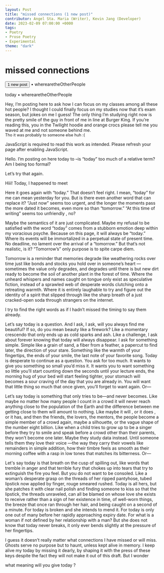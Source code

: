 ```yaml
---
layout: Post
title: "missed connections (1 new post)"
contributor: Angel Sta. Maria (Writer), Kevin Jang (Developer)
date: 2023-02-09 07:00:00 +0000
tags: 
- Poetry
- Prose Poetry
- Experimental
theme: "dark"
---
```

<h1 id="missed-connections" class="fadeIn">missed connections</h1>
<p>
    <button id="mc-begin" class="missed-connections-btn" 
        onclick="beginStory()">1 new post</button> 
    <span id="mc-username">&#x2022; wherearetheOtherPeople</span>
</p>

<div id="mc-output-text">
</div>

<p id="mc-final-username" class="hidden">
    today <span class="fadeIn">&#x2022; wherearetheOtherPeople</span>
</p>
<p id="mc-final" class="hidden fadeInHighlight">
    Hey, I’m posting here to ask how I can focus on my classes among all these hot people? I thought I could finally focus on my studies now that it’s exam season, but jokes on me I guess! The only thing I’m studying right now is the pretty smile of the guy in front of me in line at Burger King. If you’re reading this, you in the Twilight hoodie and orange crocs please tell me you waved at me and not someone behind me.
    <br> 
    <span style="font-size: 0.8rem;">Tho it was probably to someone else huh :&lpar;</span>
</p>

<noscript>JavaScript is required to read this work as intended. Please refresh your page after enabling JavaScript.</noscript>
<div id="missed-connections-ref-text" class="blackout hidden">
    <p id="1ref">
        <span id="1">Hello. </span>
        <span id="2">I’m posting on here today to</span>
        <span id="3">–is “today” too much of a relative term? Am I being too formal?</span>
    </p>
    <p id="2ref">
        <span id="21">Let’s try that again.</span>
    </p>
    <p id="3ref">
        <span id="31">Hiii! Today, I happened to meet</span> 
    </p>
    <p id="4ref">
        <span id="41">Here it goes again with “today.” </span>
        <span id="42">That doesn’t feel right. </span>
        <span id="43">I mean, “today” for me can mean yesterday for you. </span>
        <span id="44">But is there even another word that can replace it? </span>
        <span id="45">“Just now” seems too urgent, and the longer the moments pass the more dated it becomes, even more so than “tomorrow.” “At this time of writing” seems too unfriendly</span>
        <span id="46">, no?</span>
    </p>
    <p id="5ref">
        <span id="51">Maybe the semantics of it are just complicated. </span>
        <span id="52">Maybe my refusal to be satisfied with the word “today” comes from a stubborn emotion deep within my voracious psyche. Because on this page, it will always be “today.” Where its events will be immortalized in a perpetual state of present time. No deadline, </span>
        <span id="53">no lament over the arrival of a “tomorrow.” </span>
        <span id="54">But </span>
        <span id="55">that’s </span>
        <span id="56">not </span>
        <span id="57">realistic, </span>
        <span id="58">is it? </span>
        <span id="59">“Tomorrow’s” only purpose is to spite carpe diem.</span>
    </p>
    <p id="6ref">
        <span id="61">Tomorrow is a reminder that memories degrade like weathering rocks over time just like bonds and stocks you hold over in someone’s heart</span>
        <span id="62">—sometimes the value only degrades, and degrades until there is but new dirt ready to become the soil of another plant in the forest of time. Where the unheard whispers and names caught on tongue only exist as speculative fiction, instead of a sprawled web of desperate words clutching onto a retreating warmth. Where it is entirely laughable to try and figure out the identity of a spirit that slipped through like the sharp breath of a just cracked-open soda through strangers on the internet.</span>
    </p>
    <p id="7ref">
        <span id="71">I try to find the right words as if I hadn’t missed the timing to say them already.</span>
    </p>
    <p id="8ref">
        <span id="81">Let’s say today is a question. </span>
        <span id="82">And I ask, I ask, will you always find me beautiful? </span>
        <span id="83">If so, do you mean beauty like a firework? Like a momentary crescendo that only ends up as cold sparks and ash. </span>
        <span id="84">Like a challenge, I ask about forever knowing that today will always disappear. </span>
        <span id="85">I ask for something simple. </span>
        <span id="86">Simple like a grain of sand, a fiber from a feather, a papercut to find later, the direction of your stare. Something like the warmth of your fingertips, the ends of your smile, the last note of your favorite song. Today is desperate to continue as a question. </span>
        <span id="87">You ask for too much. </span>
        <span id="88">It wants to give you something so small you’d miss it. It wants you to want something so little you’ll start counting down the seconds until your lecture ends, the morning hug of your bed will start feeling tighter, your stomach will becomes a sour craving of the day that you are already in. </span>
        <span id="89">You will want that little thing so much that once given, you’ll forget to want again. </span>
        <span id="90">Or—</span>
    </p>
    <p id="9ref">
        <span id="91">Let’s say today is something that only tries to be—and never becomes. Like maybe no matter how many people I count in a crowd it will never reach anything close to the population of the Earth and the difference between me getting close to them will amount to nothing. Like maybe it will</span>
        <span id="92">, or it does</span>
        <span id="93">, or it has, </span>
        <span id="94">and then the friends, the lovers, the mentors, the people become a simple member of a crowd again, maybe a silhouette, or the vague shape of the number eight billion. Like when a child tries to grow up to be a singer before they try to smile and speak before a crowd other than their parents, they won't become one later. Maybe they study data instead. </span>
        <span id="95">Until someone tells them they love their voice</span>
        <span id="96">—the way they carry their vowels like remainders in simple addition, how their timbre feels as smooth as their morning coffee with a rasp in low tones that matches its bitterness. </span>
        <span id="97">Or—</span>
    </p>
    <p id="10ref">
        <span id="101">Let's say today is that breath on the cusp of spilling out, like words that tremble in anger and that terrible fury that chokes up into tears that try to extinguish the fire you feel. </span>
        <span id="102">But you do not want to be consoled. </span>
        <span id="103">Like a woman’s desperate grasp on the threads of her ripped pantyhose, tubed lipstick now applied by finger, rouge smeared rushed. Today is all hers, but she patches it with clear nail polish and finding someone to kiss so that the lipstick, the threads unraveled, can all be blamed on whose love she exists to receive rather than a sign of her existence in time, of well-worn things, the breeze that once ran through her hair, and being caught </span>
        <span id="104">on a second </span>
        <span id="105">of a minute. </span>
        <span id="106">For today is broken and she intends to mend it. For today is only one out of many before her rapidly approaching expiry date. </span>
        <span id="107">For what is a woman if not defined by her relationship with a man? </span>
        <span id="108">But she does not know that today never breaks, </span>
        <span id="109">it only ever bends slightly at the pressure of her fingertips.</span>
    </p>
    <p id="11ref">
        <span id="111">I guess it doesn’t really matter what connections I have missed or will miss. Ghosts serve no purpose but to haunt, unless kept alive in memory. I keep alive my today by missing it dearly, by shaping it with the press of these keys despite the fact they will not make it out of this draft. But I wonder</span>
    </p>
    <p id="12ref">
        <span id="121">what </span>
        <span id="122">meaning </span>
        <span id="123">will </span>
        <span id="124">you </span>
        <span id="125">give </span>
        <span id="126">today</span>
        <span id="127">?</span>
    </p>
</div>

<script src="{{ site.baseurl }}/assets/js/missed-connections.js"></script>